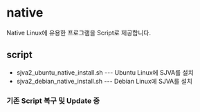 # native
Native Linux에 유용한 프로그램을 Script로 제공합니다.

## script
- sjva2_ubuntu_native_install.sh --- Ubuntu Linux에 SJVA를 설치
- sjva2_debian_native_install.sh --- Debian Linux에 SJVA를 설치

### 기존 Script 복구 및 Update 중
